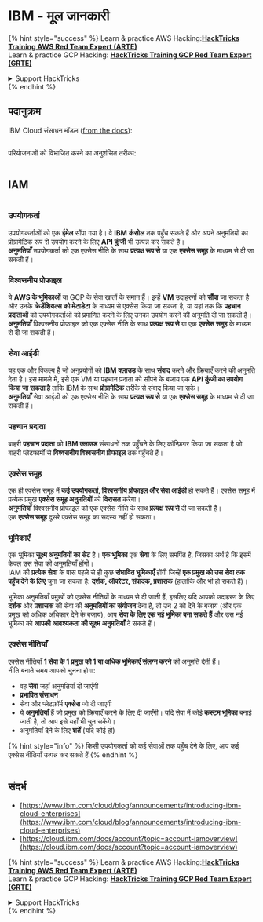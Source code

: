 # IBM - मूल जानकारी

{% hint style="success" %}
Learn & practice AWS Hacking:<img src="../../.gitbook/assets/image (1) (1) (1) (1).png" alt="" data-size="line">[**HackTricks Training AWS Red Team Expert (ARTE)**](https://training.hacktricks.xyz/courses/arte)<img src="../../.gitbook/assets/image (1) (1) (1) (1).png" alt="" data-size="line">\
Learn & practice GCP Hacking: <img src="../../.gitbook/assets/image (2) (1).png" alt="" data-size="line">[**HackTricks Training GCP Red Team Expert (GRTE)**<img src="../../.gitbook/assets/image (2) (1).png" alt="" data-size="line">](https://training.hacktricks.xyz/courses/grte)

<details>

<summary>Support HackTricks</summary>

* Check the [**subscription plans**](https://github.com/sponsors/carlospolop)!
* **Join the** 💬 [**Discord group**](https://discord.gg/hRep4RUj7f) or the [**telegram group**](https://t.me/peass) or **follow** us on **Twitter** 🐦 [**@hacktricks\_live**](https://twitter.com/hacktricks_live)**.**
* **Share hacking tricks by submitting PRs to the** [**HackTricks**](https://github.com/carlospolop/hacktricks) and [**HackTricks Cloud**](https://github.com/carlospolop/hacktricks-cloud) github repos.

</details>
{% endhint %}

## पदानुक्रम

IBM Cloud संसाधन मॉडल ([from the docs](https://www.ibm.com/blog/announcement/introducing-ibm-cloud-enterprises/)):

<figure><img src="../../.gitbook/assets/image (225).png" alt=""><figcaption></figcaption></figure>

परियोजनाओं को विभाजित करने का अनुशंसित तरीका:

<figure><img src="../../.gitbook/assets/image (239).png" alt=""><figcaption></figcaption></figure>

## IAM

<figure><img src="../../.gitbook/assets/image (266).png" alt=""><figcaption></figcaption></figure>

### उपयोगकर्ता

उपयोगकर्ताओं को एक **ईमेल** सौंपा गया है। वे **IBM कंसोल** तक पहुँच सकते हैं और अपने अनुमतियों का प्रोग्रामेटिक रूप से उपयोग करने के लिए **API कुंजी** भी उत्पन्न कर सकते हैं।\
**अनुमतियाँ** उपयोगकर्ता को एक एक्सेस नीति के साथ **प्रत्यक्ष रूप से** या एक **एक्सेस समूह** के माध्यम से दी जा सकती हैं।

### विश्वसनीय प्रोफाइल

ये **AWS के भूमिकाओं** या GCP के सेवा खातों के समान हैं। इन्हें **VM** उदाहरणों को **सौंपा** जा सकता है और उनके **क्रेडेंशियल्स को मेटाडेटा** के माध्यम से एक्सेस किया जा सकता है, या यहां तक कि **पहचान प्रदाताओं** को उपयोगकर्ताओं को प्रमाणित करने के लिए उनका उपयोग करने की अनुमति दी जा सकती है।\
**अनुमतियाँ** विश्वसनीय प्रोफाइल को एक एक्सेस नीति के साथ **प्रत्यक्ष रूप से** या एक **एक्सेस समूह** के माध्यम से दी जा सकती हैं।

### सेवा आईडी

यह एक और विकल्प है जो अनुप्रयोगों को **IBM क्लाउड** के साथ **संवाद** करने और क्रियाएँ करने की अनुमति देता है। इस मामले में, इसे एक VM या पहचान प्रदाता को सौंपने के बजाय एक **API कुंजी का उपयोग किया जा सकता है** ताकि IBM के साथ **प्रोग्रामेटिक** तरीके से संवाद किया जा सके।\
**अनुमतियाँ** सेवा आईडी को एक एक्सेस नीति के साथ **प्रत्यक्ष रूप से** या एक **एक्सेस समूह** के माध्यम से दी जा सकती हैं।

### पहचान प्रदाता

बाहरी **पहचान प्रदाता** को **IBM क्लाउड** संसाधनों तक पहुँचने के लिए कॉन्फ़िगर किया जा सकता है जो बाहरी प्लेटफार्मों से **विश्वसनीय विश्वसनीय प्रोफाइल** तक पहुँचते हैं।

### एक्सेस समूह

एक ही एक्सेस समूह में **कई उपयोगकर्ता, विश्वसनीय प्रोफाइल और सेवा आईडी** हो सकते हैं। एक्सेस समूह में प्रत्येक प्रमुख **एक्सेस समूह अनुमतियों** को **विरासत** करेगा।\
**अनुमतियाँ** विश्वसनीय प्रोफाइल को एक एक्सेस नीति के साथ **प्रत्यक्ष रूप से** दी जा सकती हैं।\
एक **एक्सेस समूह** दूसरे एक्सेस समूह का सदस्य नहीं हो सकता।

### भूमिकाएँ

एक भूमिका **सूक्ष्म अनुमतियों का सेट** है। **एक भूमिका** एक **सेवा** के लिए समर्पित है, जिसका अर्थ है कि इसमें केवल उस सेवा की अनुमतियाँ होंगी।\
IAM की **प्रत्येक सेवा** के पास पहले से ही कुछ **संभावित भूमिकाएँ** होंगी जिन्हें **एक प्रमुख को उस सेवा तक पहुँच देने के लिए** चुना जा सकता है: **दर्शक, ऑपरेटर, संपादक, प्रशासक** (हालांकि और भी हो सकते हैं)।

भूमिका अनुमतियाँ प्रमुखों को एक्सेस नीतियों के माध्यम से दी जाती हैं, इसलिए यदि आपको उदाहरण के लिए **दर्शक** और **प्रशासक** की सेवा की **अनुमतियों का संयोजन** देना है, तो उन 2 को देने के बजाय (और एक प्रमुख को अधिक अधिकार देने के बजाय), आप **सेवा के लिए एक नई भूमिका बना सकते हैं** और उस नई भूमिका को **आपकी आवश्यकता की सूक्ष्म अनुमतियाँ** दे सकते हैं।

### एक्सेस नीतियाँ

एक्सेस नीतियाँ **1 सेवा के 1 प्रमुख को 1 या अधिक भूमिकाएँ संलग्न करने** की अनुमति देती हैं।\
नीति बनाते समय आपको चुनना होगा:

* वह **सेवा** जहाँ अनुमतियाँ दी जाएँगी
* **प्रभावित संसाधन**
* सेवा और प्लेटफ़ॉर्म **एक्सेस** जो दी जाएगी
* ये **अनुमतियाँ** हैं जो प्रमुख को क्रियाएँ करने के लिए दी जाएँगी। यदि सेवा में कोई **कस्टम भूमिका** बनाई जाती है, तो आप इसे यहाँ भी चुन सकेंगे।
* अनुमतियाँ देने के लिए **शर्तें** (यदि कोई हो)

{% hint style="info" %}
किसी उपयोगकर्ता को कई सेवाओं तक पहुँच देने के लिए, आप कई एक्सेस नीतियाँ उत्पन्न कर सकते हैं
{% endhint %}

<figure><img src="../../.gitbook/assets/image (248).png" alt=""><figcaption></figcaption></figure>

## संदर्भ

* [https://www.ibm.com/cloud/blog/announcements/introducing-ibm-cloud-enterprises](https://www.ibm.com/cloud/blog/announcements/introducing-ibm-cloud-enterprises)
* [https://cloud.ibm.com/docs/account?topic=account-iamoverview](https://cloud.ibm.com/docs/account?topic=account-iamoverview)

{% hint style="success" %}
Learn & practice AWS Hacking:<img src="../../.gitbook/assets/image (1) (1) (1) (1).png" alt="" data-size="line">[**HackTricks Training AWS Red Team Expert (ARTE)**](https://training.hacktricks.xyz/courses/arte)<img src="../../.gitbook/assets/image (1) (1) (1) (1).png" alt="" data-size="line">\
Learn & practice GCP Hacking: <img src="../../.gitbook/assets/image (2) (1).png" alt="" data-size="line">[**HackTricks Training GCP Red Team Expert (GRTE)**<img src="../../.gitbook/assets/image (2) (1).png" alt="" data-size="line">](https://training.hacktricks.xyz/courses/grte)

<details>

<summary>Support HackTricks</summary>

* Check the [**subscription plans**](https://github.com/sponsors/carlospolop)!
* **Join the** 💬 [**Discord group**](https://discord.gg/hRep4RUj7f) or the [**telegram group**](https://t.me/peass) or **follow** us on **Twitter** 🐦 [**@hacktricks\_live**](https://twitter.com/hacktricks_live)**.**
* **Share hacking tricks by submitting PRs to the** [**HackTricks**](https://github.com/carlospolop/hacktricks) and [**HackTricks Cloud**](https://github.com/carlospolop/hacktricks-cloud) github repos.

</details>
{% endhint %}
